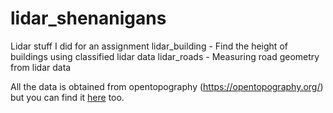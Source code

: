# lidar_shenanigans
Lidar stuff I did for an assignment
lidar_building - Find the height of buildings using classified lidar data
lidar_roads - Measuring road geometry from lidar data

All the data is obtained from opentopography (https://opentopography.org/) but you can find it [here](https://drive.google.com/drive/folders/1KA8J-yRjsMaDTy0whzYJJkH2d6C4rpoY?usp=drive_link) too.


